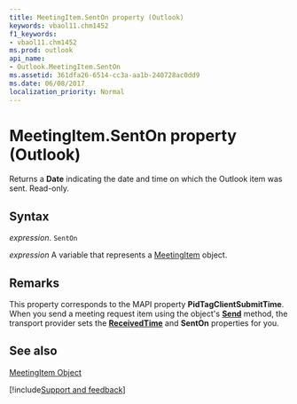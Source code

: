 ```yaml
---
title: MeetingItem.SentOn property (Outlook)
keywords: vbaol11.chm1452
f1_keywords:
- vbaol11.chm1452
ms.prod: outlook
api_name:
- Outlook.MeetingItem.SentOn
ms.assetid: 361dfa26-6514-cc3a-aa1b-240728ac0dd9
ms.date: 06/08/2017
localization_priority: Normal
---
```



# MeetingItem.SentOn property (Outlook)

Returns a  **Date** indicating the date and time on which the Outlook item was sent. Read-only.


## Syntax

_expression_. `SentOn`

_expression_ A variable that represents a [MeetingItem](Outlook.MeetingItem.md) object.


## Remarks

This property corresponds to the MAPI property  **PidTagClientSubmitTime**. When you send a meeting request item using the object's **[Send](Outlook.MeetingItem.ReceivedTime.md)** method, the transport provider sets the **[ReceivedTime](Outlook.MailItem.ReceivedTime.md)** and **SentOn** properties for you.


## See also


[MeetingItem Object](Outlook.MeetingItem.md)

[!include[Support and feedback](~/includes/feedback-boilerplate.md)]